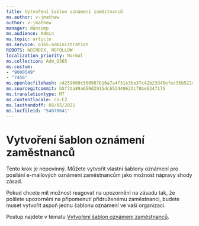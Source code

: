 ```yaml
---
title: Vytvoření šablon oznámení zaměstnanců
ms.author: v-jmathew
author: v-jmathew
manager: dansimp
ms.audience: Admin
ms.topic: article
ms.service: o365-administration
ROBOTS: NOINDEX, NOFOLLOW
localization_priority: Normal
ms.collection: Adm_O365
ms.custom:
- "9000549"
- "7456"
ms.openlocfilehash: c4259668c500987b16a7a4f31e3be37c42b23d45efec35b522c95213680299f3
ms.sourcegitcommit: b5f7da89a650d2915dc652449623c78be6247175
ms.translationtype: MT
ms.contentlocale: cs-CZ
ms.lasthandoff: 08/05/2021
ms.locfileid: "54070641"
---
```

# <a name="create-employee-notice-templates"></a>Vytvoření šablon oznámení zaměstnanců

Tento krok je nepovinný. Můžete vytvořit vlastní šablony oznámení pro posílání e-mailových oznámení zaměstnancům jako možnost nápravy shody zásad.

Pokud chcete mít možnost reagovat na upozornění na zásadu tak, že pošlete upozornění na připomenutí přidruženému zaměstnanci, budete muset vytvořit aspoň jednu šablonu oznámení ve vaší organizaci.

Postup najdete v tématu [Vytvoření šablon oznámení zaměstnanců](https://go.microsoft.com/fwlink/?linkid=2129080).
